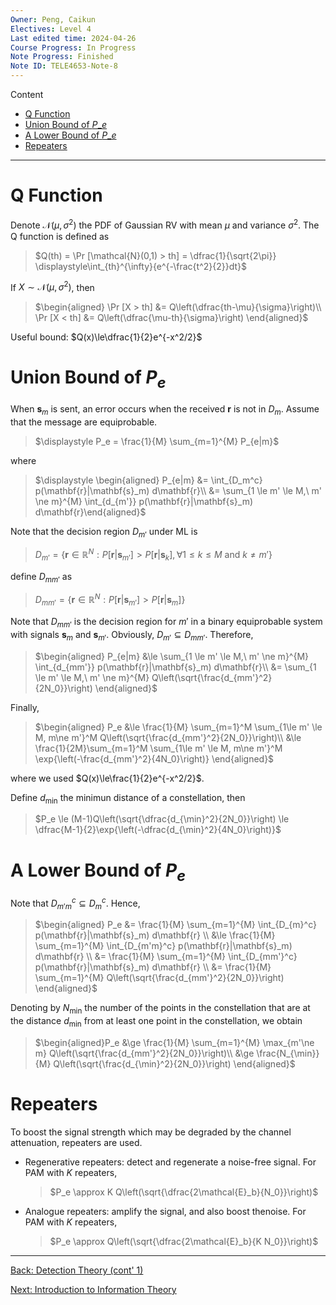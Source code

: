 ```yaml
---
Owner: Peng, Caikun
Electives: Level 4
Last edited time: 2024-04-26
Course Progress: In Progress
Note Progress: Finished 
Note ID: TELE4653-Note-8
---
```


Content
- [Q Function](#q-function)
- [Union Bound of $P\_e$](#union-bound-of-p_e)
- [A Lower Bound of $P\_e$](#a-lower-bound-of-p_e)
- [Repeaters](#repeaters)

---

# Q Function
Denote $\mathcal{N}(\mu, \sigma^2)$ the PDF of Gaussian RV with mean $\mu$ and variance $\sigma^2$. The Q function is defined as 

> $Q(th) = \Pr [\mathcal{N}(0,1) > th] = \dfrac{1}{\sqrt{2\pi}} \displaystyle\int_{th}^{\infty}{e^{-\frac{t^2}{2}}dt}$

If $X\sim\mathcal{N}(\mu,\sigma^2)$, then 

> $\begin{aligned}
> \Pr [X > th] &= Q\left(\dfrac{th-\mu}{\sigma}\right)\\
> \Pr [X < th] &= Q\left(\dfrac{\mu-th}{\sigma}\right)
> \end{aligned}$

Useful bound: $Q(x)\le\dfrac{1}{2}e^{-x^2/2}$

# Union Bound of $P_e$
When $\mathbf{s}_m$ is sent, an error occurs when the received $\mathbf{r}$ is not in $D_m$. Assume that the message are equiprobable.

> $\displaystyle P_e = \frac{1}{M} \sum_{m=1}^{M} P_{e|m}$

where 

> $\displaystyle \begin{aligned} P_{e|m} 
> &= \int_{D_m^c} p(\mathbf{r}|\mathbf{s}_m) d\mathbf{r}\\
> &= \sum_{1 \le m' \le M,\ m' \ne m}^{M} \int_{d_{m'}} p(\mathbf{r}|\mathbf{s}_m) d\mathbf{r}\end{aligned}$

Note that the decision region $D_{m'}$ under ML is 

> $D_{m'} = \left\{\mathbf{r} \in \mathbb{R}^N : P[\mathbf{r}|\mathbf{s}_{m'}] > P[\mathbf{r}|\mathbf{s}_k] , \forall 1 \le k \le M \text{ and } k \ne m' \right\}$

define $D_{mm'}$ as 

> $D_{mm'} = \left\{\mathbf{r} \in \mathbb{R}^N : P[\mathbf{r}|\mathbf{s}_{m'}] > P[\mathbf{r}|\mathbf{s}_m]\right\}$

Note that $D_{mm'}$ is the decision region for $m'$ in a binary equiprobable system with signals $\mathbf{s}_m$ and $\mathbf{s}_{m'}$. Obviously, $D_{m'} \subseteq D_{mm'}$. Therefore,

> $\begin{aligned} P_{e|m}
> &\le \sum_{1 \le m' \le M,\ m' \ne m}^{M} \int_{d_{mm'}} p(\mathbf{r}|\mathbf{s}_m) d\mathbf{r}\\
> &=   \sum_{1 \le m' \le M,\ m' \ne m}^{M} Q\left(\sqrt{\frac{d_{mm'}^2}{2N_0}}\right)
> \end{aligned}$

Finally, 

> $\begin{aligned} P_e
> &\le \frac{1}{M} \sum_{m=1}^M \sum_{1\le m' \le M, m\ne m'}^M Q\left(\sqrt{\frac{d_{mm'}^2}{2N_0}}\right)\\
> &\le \frac{1}{2M}\sum_{m=1}^M \sum_{1\le m' \le M, m\ne m'}^M \exp{\left(-\frac{d_{mm'}^2}{4N_0}\right)}
> \end{aligned}$

where we used $Q(x)\le\frac{1}{2}e^{-x^2/2}$.

Define $d_{\min}$ the minimun distance of a constellation, then 

> $P_e \le (M-1)Q\left(\sqrt{\dfrac{d_{\min}^2}{2N_0}}\right) \le \dfrac{M-1}{2}\exp{\left(-\dfrac{d_{\min}^2}{4N_0}\right)}$

# A Lower Bound of $P_e$
Note that $D_{m'm}^c \subseteq D_m^c$. Hence,

> $\begin{aligned} P_e 
> &=   \frac{1}{M} \sum_{m=1}^{M} \int_{D_{m}^c} p(\mathbf{r}|\mathbf{s}_m) d\mathbf{r} \\
> &\le \frac{1}{M} \sum_{m=1}^{M} \int_{D_{m'm}^c} p(\mathbf{r}|\mathbf{s}_m) d\mathbf{r} \\
> &=   \frac{1}{M} \sum_{m=1}^{M} \int_{D_{mm'}^c} p(\mathbf{r}|\mathbf{s}_m) d\mathbf{r} \\
> &=   \frac{1}{M} \sum_{m=1}^{M} Q\left(\sqrt{\frac{d_{mm'}^2}{2N_0}}\right)
> \end{aligned}$

Denoting by $N_{\min}$ the number of the points in the constellation that are at the distance $d_{\min}$ from at least one point in the constellation, we obtain

> $\begin{aligned}P_e
> &\ge \frac{1}{M} \sum_{m=1}^{M} \max_{m'\ne m} Q\left(\sqrt{\frac{d_{mm'}^2}{2N_0}}\right)\\
> &\ge \frac{N_{\min}}{M} Q\left(\sqrt{\frac{d_{\min}^2}{2N_0}}\right)
> \end{aligned}$

# Repeaters
To boost the signal strength which may be degraded by the channel attenuation, repeaters are used.
- Regenerative repeaters: detect and regenerate a noise-free signal. For PAM with $K$ repeaters,

  > $P_e \approx K Q\left(\sqrt{\dfrac{2\mathcal{E}_b}{N_0}}\right)$

- Analogue repeaters: amplify the signal, and also boost thenoise. For PAM with $K$ repeaters,

  > $P_e \approx Q\left(\sqrt{\dfrac{2\mathcal{E}_b}{K N_0}}\right)$





---
[Back: Detection Theory (cont' 1)](7.%20TELE4653%20Detection%20Theory%20(cont'%201).md)

[Next: Introduction to Information Theory](9.%20TELE4653%20Introduction%20to%20Information%20Theory.md)